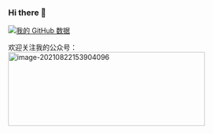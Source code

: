 ### Hi there 👋

[![我的 GitHub 数据](https://github-readme-stats.vercel.app/api?username=helios741)]()

欢迎关注我的公众号：
<img src="https://user-images.githubusercontent.com/12036324/129443175-e2a6a676-4ba6-42cd-8e24-fe3577c4acde.png" alt="image-20210822153904096" width = "400" height = "150" />

<!--
**helios741/helios741** is a ✨ _special_ ✨ repository because its `README.md` (this file) appears on your GitHub profile.

Here are some ideas to get you started:

- 🔭 I’m currently working on ...
- 🌱 I’m currently learning ...
- 👯 I’m looking to collaborate on ...
- 🤔 I’m looking for help with ...
- 💬 Ask me about ...
- 📫 How to reach me: ...
- 😄 Pronouns: ...
- ⚡ Fun fact: ...
-->

